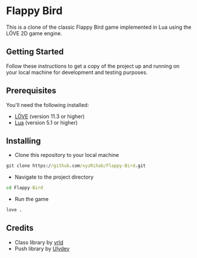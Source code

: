 # Flappy Bird
This is a clone of the classic Flappy Bird game implemented in Lua using the LÖVE 2D game engine.

## Getting Started
Follow these instructions to get a copy of the project up and running on your local machine for development and testing purposes.

## Prerequisites
You'll need the following installed:

- [LÖVE](https://love2d.org/) (version 11.3 or higher)
- [Lua](https://www.lua.org/) (version 5.1 or higher)

## Installing

- Clone this repository to your local machine
```cmd
git clone https://github.com/xyzRihab/Flappy-Bird.git
```
- Navigate to the project directory
```cmd
cd Flappy-Bird
```
- Run the game
```cmd
love .
```

## Credits
- Class library by [vrld](https://github.com/vrld/hump)
- Push library by [Ulydev](https://github.com/Ulydev/push)